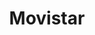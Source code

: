 ---
title: "Movistar"
url: /ciudad-autonoma-de-buenos-aires/movistar-avenida-saenz/
shop: teléfono móvil
---